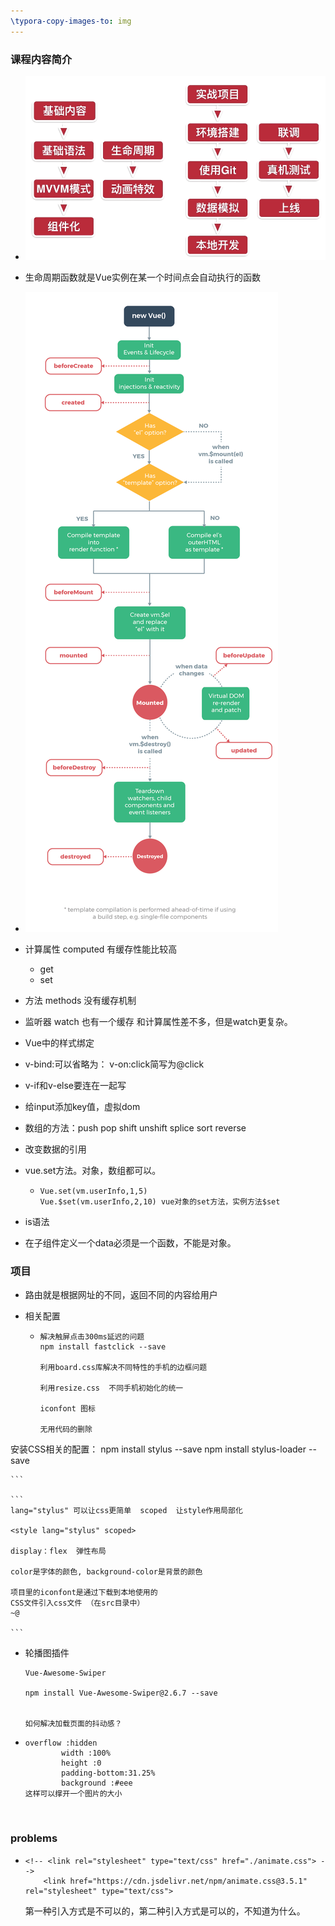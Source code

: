 ```yaml
---
\typora-copy-images-to: img
---
```


### 课程内容简介

* ![1562731945799](img/1562731945799.png)

* 生命周期函数就是Vue实例在某一个时间点会自动执行的函数

* ![ Vue å®ä¾çå½å¨æ](img/lifecycle.png)

* 计算属性 computed   有缓存性能比较高
  * get
  * set
  
* 方法   methods   没有缓存机制

* 监听器 watch  也有一个缓存  和计算属性差不多，但是watch更复杂。

* Vue中的样式绑定

* v-bind:可以省略为：   v-on:click简写为@click

* v-if和v-else要连在一起写

* 给input添加key值，虚拟dom

* 数组的方法：push pop shift unshift splice sort reverse

* 改变数据的引用

* vue.set方法。对象，数组都可以。

  * ```
    Vue.set(vm.userInfo,1,5)  
    Vue.$set(vm.userInfo,2,10) vue对象的set方法，实例方法$set
    ```

* is语法

* 在子组件定义一个data必须是一个函数，不能是对象。



### 项目

* 路由就是根据网址的不同，返回不同的内容给用户

* 相关配置

  * ```
    解决触屏点击300ms延迟的问题
    npm install fastclick --save
    
    利用board.css库解决不同特性的手机的边框问题
    
    利用resize.css  不同手机初始化的统一
    
    iconfont 图标
    
    无用代码的删除
    
安装CSS相关的配置：
    npm install stylus --save
    npm install stylus-loader --save
    
    ```
    
    ```
    lang="stylus" 可以让css更简单  scoped  让style作用局部化
    
    <style lang="stylus" scoped>
    
    display：flex  弹性布局
        
    color是字体的颜色, background-color是背景的颜色
        
    项目里的iconfont是通过下载到本地使用的
    CSS文件引入css文件 （在src目录中）   
    ~@
        
    ```
  
  * 轮播图插件
  
    ```
    Vue-Awesome-Swiper
    
    npm install Vue-Awesome-Swiper@2.6.7 --save
    
    
    如何解决加载页面的抖动感？
    ```
  
  * ```
    overflow :hidden
            width :100%
            height :0
            padding-bottom:31.25%
            background :#eee
    这样可以撑开一个图片的大小
    ```
  
    

​    



### problems

* ```
  <!-- <link rel="stylesheet" type="text/css" href="./animate.css"> -->
      <link href="https://cdn.jsdelivr.net/npm/animate.css@3.5.1" rel="stylesheet" type="text/css">
  ```

  第一种引入方式是不可以的，第二种引入方式是可以的，不知道为什么。